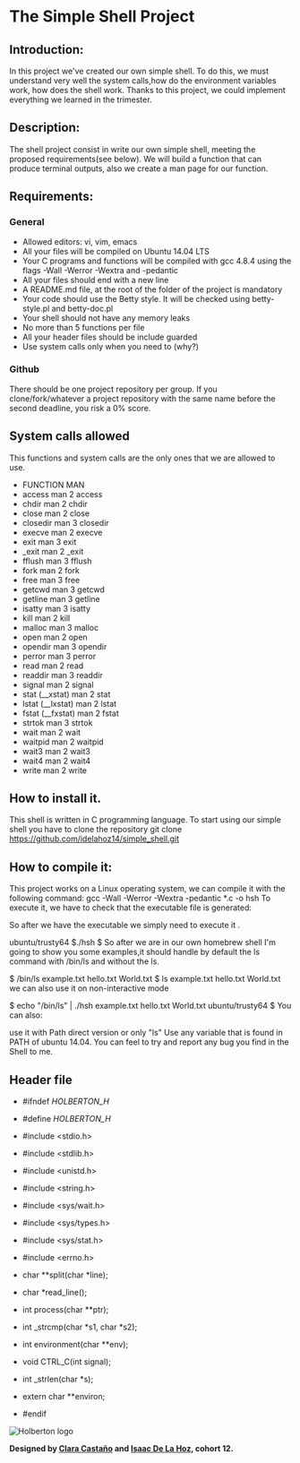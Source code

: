 # The Simple Shell Project

## Introduction:

In this project we've created our own simple shell. To do this, we must understand very well the system calls,how do the environment variables work, how does the shell work.
Thanks to this project, we could implement everything we learned in the trimester.

## Description:

The shell project consist in write our own simple shell, meeting the proposed requirements(see below). We will build a function that can produce terminal outputs, also we create a man page for our function.

## Requirements:

### General

* Allowed editors: vi, vim, emacs
* All your files will be compiled on Ubuntu 14.04 LTS
* Your C programs and functions will be compiled with gcc 4.8.4 using the flags -Wall -Werror -Wextra and -pedantic
* All your files should end with a new line
* A README.md file, at the root of the folder of the project is mandatory
* Your code should use the Betty style. It will be checked using betty-style.pl and betty-doc.pl
* Your shell should not have any memory leaks
* No more than 5 functions per file
* All your header files should be include guarded
* Use system calls only when you need to (why?)

### Github

There should be one project repository per group. If you clone/fork/whatever a project repository with the same name before the second deadline, you risk a 0% score.

## System calls allowed

This functions and system calls are the only ones that we are allowed to use.

* FUNCTION	MAN
* access	man 2 access
* chdir	man 2 chdir
* close	man 2 close
* closedir	man 3 closedir
* execve	man 2 execve
* exit	man 3 exit
* _exit	man 2 _exit
* fflush	man 3 fflush
* fork	man 2 fork
* free	man 3 free
* getcwd	man 3 getcwd
* getline	man 3 getline
* isatty	man 3 isatty
* kill	man 2 kill
* malloc	man 3 malloc
* open	man 2 open
* opendir	man 3 opendir
* perror	man 3 perror
* read	man 2 read
* readdir	man 3 readdir
* signal	man 2 signal
* stat (__xstat)	man 2 stat
* lstat (__lxstat)	man 2 lstat
* fstat (__fxstat)	man 2 fstat
* strtok	man 3 strtok
* wait	man 2 wait
* waitpid	man 2 waitpid
* wait3	man 2 wait3
* wait4	man 2 wait4
* write	man 2 write

## How to install it.

This shell is written in C programming language.
To start using our simple shell you have to clone the repository
git clone https://github.com/idelahoz14/simple_shell.git

## How to compile it:
This project works on a Linux operating system, we can compile it with the following command:
gcc -Wall -Werror -Wextra -pedantic *.c -o hsh
To execute it, we have to check that the executable file is generated:

So after we have the executable we simply need to execute it .

ubuntu/trusty64  $./hsh
$
So after we are in our own homebrew shell I'm going to show you some examples,it should handle by default the ls command with /bin/ls and without the ls.

$ /bin/ls
example.txt hello.txt World.txt
$ ls
example.txt hello.txt World.txt
we can also use it on non-interactive mode

$ echo "/bin/ls" | ./hsh
example.txt hello.txt World.txt
ubuntu/trusty64 $
You can also:

use it with Path direct version or only "ls"
Use any variable that is found in PATH of ubuntu 14.04.
You can feel to try and report any bug you find in the Shell to me.

## Header file

* #ifndef _HOLBERTON_H_
* #define _HOLBERTON_H_

* #include <stdio.h>
* #include <stdlib.h>
* #include <unistd.h>
* #include <string.h>
* #include <sys/wait.h>
* #include <sys/types.h>
* #include <sys/stat.h>
* #include <errno.h>

* char **split(char *line);
* char *read_line();
* int process(char **ptr);
* int _strcmp(char *s1, char *s2);
* int environment(char **env);
* void CTRL_C(int signal);
* int _strlen(char *s);

* extern char **environ;

* #endif

![Holberton logo](https://camo.githubusercontent.com/80e4aef5357b80f03b960818a751e2be258ccc97/68747470733a2f2f7777772e686f6c626572746f6e7363686f6f6c2e636f6d2f686f6c626572746f6e2d6c6f676f2e706e67)

**Designed by [Clara Castaño](https://github.com/ClaraCastaD) and [Isaac De La Hoz](https://github.com/idelahoz14), cohort 12.**
